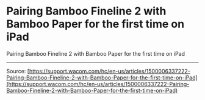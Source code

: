 # Pairing Bamboo Fineline 2 with Bamboo Paper for the first time on iPad

Pairing Bamboo Fineline 2 with Bamboo Paper for the first time on iPad

---
Source: [https://support.wacom.com/hc/en-us/articles/1500006337222-Pairing-Bamboo-Fineline-2-with-Bamboo-Paper-for-the-first-time-on-iPad](https://support.wacom.com/hc/en-us/articles/1500006337222-Pairing-Bamboo-Fineline-2-with-Bamboo-Paper-for-the-first-time-on-iPad)
